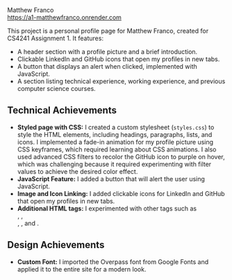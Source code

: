 Matthew Franco  
https://a1-matthewfranco.onrender.com

This project is a personal profile page for Matthew Franco, created for CS4241 Assignment 1. It features:

- A header section with a profile picture and a brief introduction.
- Clickable LinkedIn and GitHub icons that open my profiles in new tabs.
- A button that displays an alert when clicked, implemented with JavaScript.
- A section listing technical experience, working experience, and previous computer science courses.

## Technical Achievements

- **Styled page with CSS:** I created a custom stylesheet (`styles.css`) to style the HTML elements, including headings, paragraphs, lists, and icons. I implemented a fade-in animation for my profile picture using CSS keyframes, which required learning about CSS animations. I also used advanced CSS filters to recolor the GitHub icon to purple on hover, which was challenging because it required experimenting with filter values to achieve the desired color effect.
- **JavaScript Feature:** I added a button that will alert the user using JavaScript.
- **Image and Icon Linking:** I added clickable icons for LinkedIn and GitHub that open my profiles in new tabs.
- **Additional HTML tags:** I experimented with other tags such as <footer>, <a>, <br>, <img>, and <span>.

## Design Achievements

- **Custom Font:** I imported the Overpass font from Google Fonts and applied it to the entire site for a modern look.

